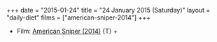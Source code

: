 +++
date = "2015-01-24"
title = "24 January 2015 (Saturday)"
layout = "daily-diet"
films = ["american-sniper-2014"]
+++

<ul>
<li class="entry films">Film: <a href="/films/american-sniper-2014">American Sniper (2014)</a> {T} +</li>
</ul>
